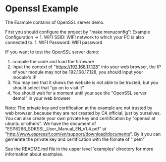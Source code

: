 # Openssl Example

The Example contains of OpenSSL server demo.

First you should configure the project by "make menuconfig":
  Example Configuration -> 
    1. WIFI SSID: WIFI network to which your PC is also connected to. 
    1. WIFI Password: WIFI password
    
IF you want to test the OpenSSL server demo: 
  1. compile the code and load the firmware 
  2. input the context of "https://192.168.17.128" into your web browser, the IP of your module may not be 192.168.17.128, you should input your module's IP
  3. You may see that it shows the website is not able to be trusted, but you should select that "go on to visit it"
  4. You should wait for a moment until your see the "OpenSSL server demo!" in your web browser
  
Note:
  The private key and certification at the example are not trusted by web browser, because they are not created by CA official, just by ourselves.
  You can alse create your own private key and ceritification by "openssl at ubuntu or others". 
  We have the document of "ESP8266_SDKSSL_User_Manual_EN_v1.4.pdf" at "http://www.espressif.com/en/support/download/documents". By it you can gernerate the private key and certification with the fomate of ".pem"

See the README.md file in the upper level 'examples' directory for more information about examples.
